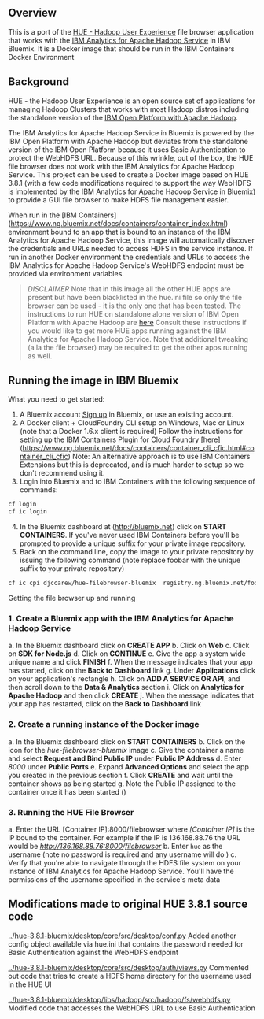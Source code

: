 ## Overview

This is a port of the [HUE - Hadoop User Experience](http://gethue.com) file browser application that works with
the [IBM Analytics for Apache Hadoop Service](https://www.ng.bluemix.net/docs/services/AnalyticsforHadoop/index.html) in IBM Bluemix. It is a Docker image that should be
run in the IBM Containers Docker Environment 

## Background

HUE - the Hadoop User Experience is an open source set of applications for managing Hadoop Clusters that works with most Hadoop distros 
including the standalone version of the  [IBM Open Platform with Apache Hadoop](http://www-03.ibm.com/software/products/en/ibm-open-platform-with-apache-hadoop).

The IBM Analytics for Apache Hadoop Service in Bluemix is powered by the IBM Open Platform with Apache Hadoop  but deviates from
the standalone version of the IBM Open Platform because it uses Basic Authentication to protect the  WebHDFS URL. Because of this wrinkle, out of the box, the HUE file browser does
not work with the IBM Analytics for Apache Hadoop Service. This project can be used to create a Docker image based on HUE 3.8.1 (with a few code modifications required
to support the way  WebHDFS is implemented by the IBM Analytics for Apache Hadoop Service in Bluemix) to provide a GUI file browser to make HDFS file management easier.

When run in the [IBM Containers] (https://www.ng.bluemix.net/docs/containers/container_index.html) environment bound to an app that is bound to an instance of the
IBM Analytics for Apache Hadoop Service, this image will automatically discover the credentials and URLs needed to access HDFS in the service instance. If run in
another Docker environment the credentials and URLs to access the IBM Analytics for Apache Hadoop Service's WebHDFS endpoint must be provided via environment variables.

> *DISCLAIMER* 
> Note that in this image all the other HUE apps are present but have been blacklisted in the hue.ini 
> file so only the file browser can be used - it is the only one that  has been tested. 
> The instructions to run HUE on standalone alone version of IBM Open Platform with Apache Hadoop are [here](https://developer.ibm.com/hadoop/blog/2015/06/02/deploying-hue-on-ibm-biginsights/)
> Consult  these instructions if you would like to get more HUE apps running against the IBM Analytics for Apache Hadoop Service.
> Note that additional tweaking (a la the file browser) may be required to get the other apps running as well. 


## Running the image in IBM Bluemix

What you need to get started:

1. A Bluemix account 
    [Sign up](https://console.ng.bluemix.net/?cm_mmc=IBMEcoDWW-_-IIC-_-BluemixDay-_-BluemixDayAAAWebpage) in Bluemix, or use an existing account.
2. A Docker client + CloudFoundry CLI setup on Windows, Mac or Linux (note that a Docker 1.6.x client is required)
   Follow the instructions for setting up the IBM Containers Plugin for  Cloud Foundry [here] (https://www.ng.bluemix.net/docs/containers/container_cli_cfic.html#container_cli_cfic)
   Note: An alternative approach is to use IBM Containers Extensions but this is deprecated, and is much harder to setup so we don't recommend using it. 
3. Login into Bluemix and to IBM Containers  with the following sequence of commands:
```sh
cf login
cf ic login
```
4. In the Bluemix dashboard at (http://bluemix.net) click on **START CONTAINERS**. If you've never used IBM Containers before you'll be prompted to provide a unique suffix for 
your private image repository.
5. Back on the command line,  copy the image to your private repository by issuing the following command   (note replace foobar with the unique suffix to your private repository)
```sh
cf ic cpi djccarew/hue-filebrowser-bluemix  registry.ng.bluemix.net/foobar/hue-filebrowser-bluemix
```

Getting the file browser up and running

### 1. Create a Bluemix app with the IBM Analytics for Apache Hadoop Service

a. In the Bluemix dashboard click on **CREATE APP**
b. Click on **Web**
c. Click on **SDK for Node.js**
d. Click on **CONTINUE**
e. Give the app a system wide unique name and click **FINISH**
f. When the message indicates that your app has started, click on the **Back to Dashboard** link 
g. Under **Applications** click on your application's rectangle
h. Click on **ADD A SERVICE OR API**, and then scroll down to the **Data & Analytics** section
i. Click on **Analytics for Apache Hadoop** and then click **CREATE**
j. When the message indicates that your app has restarted, click on the **Back to Dashboard** link 

### 2. Create a running instance of the Docker image
a. In the Bluemix dashboard click on **START CONTAINERS**
b. Click on the icon for the *hue-filebrowser-bluemix* image
c. Give the container a name and select **Request and Bind Public IP** under **Public IP Address**
d. Enter *8000* under **Public Ports**
e. Expand **Advanced Options** and select the app you created in the previous section
f. Click **CREATE** and wait until the container shows as being started
g. Note the Public IP assigned to the container once it has been started  ()

### 3. Running the HUE File Browser
a. Enter the URL [Container IP]:8000/filebrowser where *[Container IP]* is the IP bound  to the  container. For example if the IP is 136.168.88.76 the URL would be *http://136.168.88.76:8000/filebrowser* 
b. Enter `hue` as the username (note no password is required and any username will do )
c. Verify that you're able to navigate through the HDFS file system on your instance of IBM Analytics for Apache Hadoop Service. You'll have the permissions of the username specified in the service's meta data 

## Modifications made to original HUE 3.8.1 source code
[../hue-3.8.1-bluemix/desktop/core/src/desktop/conf.py](../hue-3.8.1-bluemix/desktop/core/src/desktop/conf.py)
Added another config object available via hue.ini that contains the password needed for Basic Authentication against the WebHDFS endpoint

[../hue-3.8.1-bluemix/desktop/core/src/desktop/auth/views.py](../hue-3.8.1-bluemix/desktop/core/src/desktop/auth/views.py)
Commented out code that tries to create a HDFS home directory for the username used in the HUE UI

[../hue-3.8.1-bluemix/desktop/libs/hadoop/src/hadoop/fs/webhdfs.py](../hue-3.8.1-bluemix/desktop/libs/hadoop/src/hadoop/fs/webhdfs.py)
Modified code that accesses the WebHDFS URL to use Basic Authentication

